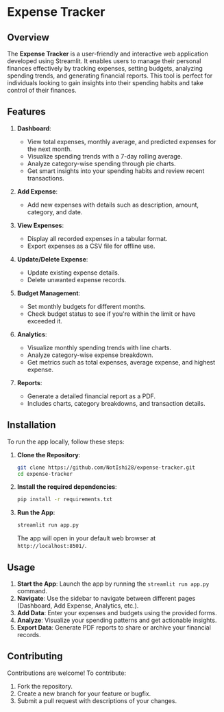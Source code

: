 # Expense Tracker

## Overview
The **Expense Tracker** is a user-friendly and interactive web application developed using Streamlit. It enables users to manage their personal finances effectively by tracking expenses, setting budgets, analyzing spending trends, and generating financial reports. This tool is perfect for individuals looking to gain insights into their spending habits and take control of their finances.

## Features
1. **Dashboard**:
   - View total expenses, monthly average, and predicted expenses for the next month.
   - Visualize spending trends with a 7-day rolling average.
   - Analyze category-wise spending through pie charts.
   - Get smart insights into your spending habits and review recent transactions.

2. **Add Expense**:
   - Add new expenses with details such as description, amount, category, and date.

3. **View Expenses**:
   - Display all recorded expenses in a tabular format.
   - Export expenses as a CSV file for offline use.

4. **Update/Delete Expense**:
   - Update existing expense details.
   - Delete unwanted expense records.

5. **Budget Management**:
   - Set monthly budgets for different months.
   - Check budget status to see if you're within the limit or have exceeded it.

6. **Analytics**:
   - Visualize monthly spending trends with line charts.
   - Analyze category-wise expense breakdown.
   - Get metrics such as total expenses, average expense, and highest expense.

7. **Reports**:
   - Generate a detailed financial report as a PDF.
   - Includes charts, category breakdowns, and transaction details.

## Installation
To run the app locally, follow these steps:

1. **Clone the Repository**:
   ```bash
   git clone https://github.com/NotIshi28/expense-tracker.git
   cd expense-tracker
   ```

2. **Install the required dependencies**:
    ```bash
    pip install -r requirements.txt
    ```

3. **Run the App**:
   ```bash
   streamlit run app.py
   ```
   The app will open in your default web browser at `http://localhost:8501/`.

## Usage
1. **Start the App**: Launch the app by running the `streamlit run app.py` command.
2. **Navigate**: Use the sidebar to navigate between different pages (Dashboard, Add Expense, Analytics, etc.).
3. **Add Data**: Enter your expenses and budgets using the provided forms.
4. **Analyze**: Visualize your spending patterns and get actionable insights.
5. **Export Data**: Generate PDF reports to share or archive your financial records.

## Contributing
Contributions are welcome! To contribute:
1. Fork the repository.
2. Create a new branch for your feature or bugfix.
3. Submit a pull request with descriptions of your changes.
